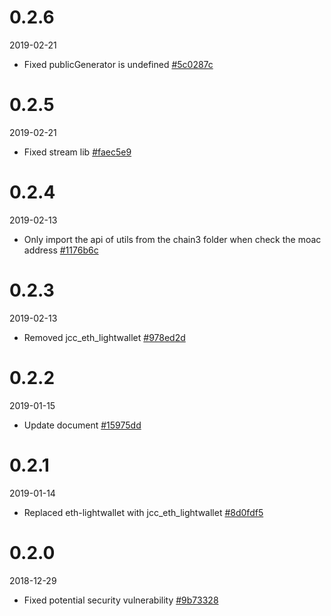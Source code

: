 <!-- markdownlint-disable MD024 -->

# 0.2.6

2019-02-21

- Fixed publicGenerator is undefined [#5c0287c](https://github.com/JCCDex/jcc_wallet/commit/e01fd2033944aba26a4ffdbc194015ac865f0e51)

# 0.2.5

2019-02-21

- Fixed stream lib [#faec5e9](https://github.com/JCCDex/jcc_wallet/commit/faec5e974038734d7c523f8babfc988bfe23d2d5)

# 0.2.4

2019-02-13

- Only import the api of utils from the chain3 folder when check the moac address [#1176b6c](https://github.com/JCCDex/jcc_wallet/commit/1176b6c64e3298354a68d210e0d94224211c08d6)

# 0.2.3

2019-02-13

- Removed jcc_eth_lightwallet [#978ed2d](https://github.com/JCCDex/jcc_wallet/commit/978ed2dff972457126e6b5cdedd2da24289c6361)

# 0.2.2

2019-01-15

- Update document [#15975dd](https://github.com/JCCDex/jcc_wallet/commit/ed7736482c412c5e23f5147dfe6e3b91d1994cfc)

# 0.2.1

2019-01-14

- Replaced eth-lightwallet with jcc_eth_lightwallet [#8d0fdf5](https://github.com/JCCDex/jcc_wallet/commit/8d0fdf58c09fcd91f7158cfec7c623c2f30ebbec)

# 0.2.0

2018-12-29

- Fixed potential security vulnerability [#9b73328](https://github.com/JCCDex/jcc_wallet/commit/9b7332869d10eabd26fcae83ad703be8cdcfa2ab)